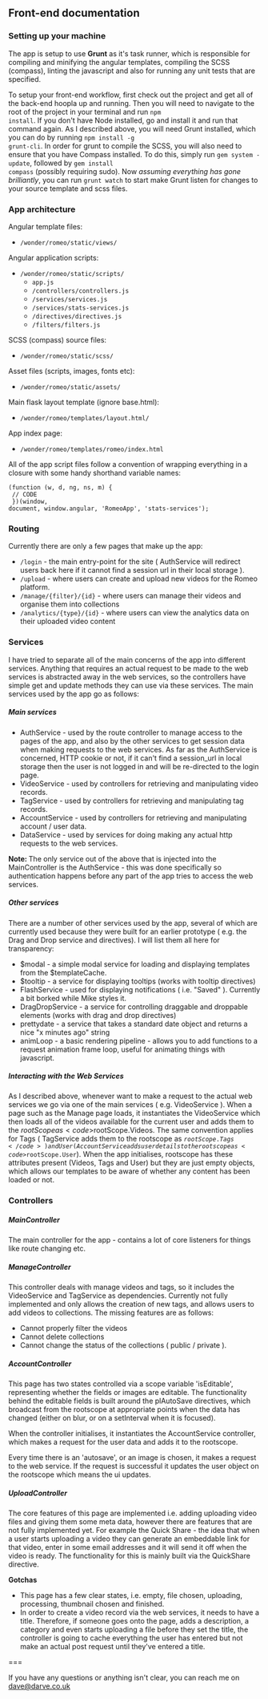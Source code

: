 ## Front-end documentation

### Setting up your machine

The app is setup to use <b>Grunt</b> as it's task runner, which is responsible for compiling and minifying the angular templates, compiling the SCSS (compass), linting the javascript and also for running any unit tests that are specified.

To setup your front-end workflow, first check out the project and get all of the back-end hoopla up and running.  Then you will need to navigate to the root of the project in your terminal and run <code>npm install</code>. If you don't have Node installed, go and install it and run that command again.  As I described above, you will need Grunt installed, which you can do by running <code>npm install -g grunt-cli</code>.  In order for grunt to compile the SCSS, you will also need to ensure that you have Compass installed.  To do this, simply run <code>gem system -update</code>, followed by <code>gem install compass</code> (possibly requiring sudo). Now <em>assuming everything has gone brilliantly</em>, you can run <code>grunt watch</code> to start make Grunt listen for changes to your source template and scss files.

### App architecture


Angular template files:

- <code>/wonder/romeo/static/views/</code>

Angular application scripts:

- <code>/wonder/romeo/static/scripts/</code>
	- <code>app.js</code>
	- <code>/controllers/controllers.js</code>
	- <code>/services/services.js</code>
	- <code>/services/stats-services.js</code>
	- <code>/directives/directives.js</code>
	- <code>/filters/filters.js</code>

SCSS (compass) source files:

- <code>/wonder/romeo/static/scss/</code>

Asset files (scripts, images, fonts etc):

- <code>/wonder/romeo/static/assets/</code>

Main flask layout template (ignore base.html):

- <code>/wonder/romeo/templates/layout.html/</code>

App index page:

- <code>/wonder/romeo/templates/romeo/index.html</code>

All of the app script files follow a convention of wrapping everything in a closure with some handy shorthand variable names:

<code>(function (w, d, ng, ns, m) {<br/>
	// CODE <br/>
})(window, document, window.angular, 'RomeoApp', 'stats-services');
</code>

### Routing

Currently there are only a few pages that make up the app:

- <code>/login</code> - the main entry-point for the site ( AuthService will redirect users back here if it cannot find a session url in their local storage ).
- <code>/upload</code> - where users can create and upload new videos for the Romeo platform.
- <code>/manage/{filter}/{id}</code> - where users can manage their videos and organise them into collections
- <code>/analytics/{type}/{id}</code> - where users can view the analytics data on their uploaded video content

### Services

I have tried to separate all of the main concerns of the app into different services.  Anything that requires an actual request to be made to the web services is abstracted away in the web services, so the controllers have simple get and update methods they can use via these services. The main services used by the app go as follows:

##### Main services

- AuthService - used by the route controller to manage access to the pages of the app, and also by the other services to get session data when making requests to the web services. As far as the AuthService is concerned, HTTP cookie or not, if it can't find a session_url in local storage then the user is not logged in and will be re-directed to the login page.
- VideoService - used by controllers for retrieving and manipulating video records.
- TagService - used by controllers for retrieving and manipulating tag records.
- AccountService - used by controllers for retrieving and manipulating account / user data.
- DataService - used by services for doing making any actual http requests to the web services.

<strong>Note: </strong>The only service out of the above that is injected into the MainController is the AuthService - this was done specifically so authentication happens before any part of the app tries to access the web services.

##### Other services

There are a number of other services used by the app, several of which are currently used because they were built for an earlier prototype ( e.g. the Drag and Drop service and directives). I will list them all here for transparency:

- $modal - a simple modal service for loading and displaying templates from the $templateCache.
- $tooltip - a service for displaying tooltips (works with tooltip directives)
- FlashService - used for displaying notifications ( i.e. "Saved" ). Currently a bit borked while Mike styles it.
- DragDropService - a service for controlling draggable and droppable elements (works with drag and drop directives)
- prettydate - a service that takes a standard date object and returns a nice "x minutes ago" string
- animLoop - a basic rendering pipeline - allows you to add functions to a request animation frame loop, useful for animating things with javascript. 

##### Interacting with the Web Services

As I described above, whenever want to make a request to the actual web services we go via one of the main services ( e.g. VideoService ).  When a page such as the Manage page loads, it instantiates the VideoService which then loads all of the videos available for the current user and adds them to the $rootScope as <code>$rootScope.Videos</code>.  The same convention applies for Tags ( TagService adds them to the rootscope as <code>$rootScope.Tags</code>) and User ( AccountService adds user details to the rootscope as <code>$rootScope.User</code>).  When the app initialises, rootscope has these attributes present (Videos, Tags and User) but they are just empty objects, which allows our templates to be aware of whether any content has been loaded or not. 

### Controllers

##### MainController

The main controller for the app - contains a lot of core listeners for things like route changing etc.

##### ManageController

This controller deals with manage videos and tags, so it includes the VideoService and TagService as dependencies.  Currently not fully implemented and only allows the creation of new tags, and allows users to add videos to collections. The missing features are as follows:

- Cannot properly filter the videos
- Cannot delete collections
- Cannot change the status of the collections ( public / private ).

##### AccountController

This page has two states controlled via a scope variable 'isEditable', representing whether the fields or images are editable. The functionality behind the editable fields is built around the plAutoSave directives, which broadcast from the rootscope at appropriate points when the data has changed (either on blur, or on a setInterval when it is focused).

When the controller initialises, it instantiates the AccountService controller, which makes a request for the user data and adds it to the rootscope.

Every time there is an 'autosave', or an image is chosen, it makes a request to the web service.  If the request is successful it updates the user object on the rootscope which means the ui updates.

##### UploadController

The core features of this page are implemented i.e. adding uploading video files and giving them some meta data, however there are features that are not fully implemented yet.  For example the Quick Share - the idea that when a user starts uploading a video they can generate an embeddable link for that video, enter in some email addresses and it will send it off when the video is ready.  The functionality for this is mainly built via the QuickShare directive.

<b>Gotchas</b>

- This page has a few clear states, i.e. empty, file chosen, uploading, processing, thumbnail chosen and finished.
- In order to create a video record via the web services, it needs to have a title.  Therefore, if someone goes onto the page, adds a description, a category and even starts uploading a file before they set the title, the controller is going to cache everything the user has entered but not make an actual post request until they've entered a title.

===

If you have any questions or anything isn't clear, you can reach me on [dave@darve.co.uk](mailto:dave@darve.co.uk)